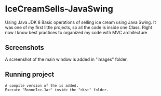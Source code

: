 # IceCreamSells-JavaSwing
Using Java JDK 8
Basic operations of selling ice cream using Java Swing.
It was one of my first little projects, so all the code is inside one Class. Right now I know best practices to organized my code with MVC architecture 


## Screenshots
A screenshot of the main window is added in "images" folder.

## Running project
```
A compile version of the is added.
Execute "BonneIce.Jar" inside the "dist" folder.
```
